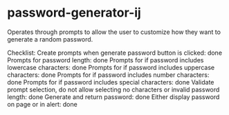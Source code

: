 # password-generator-ij
Operates through prompts to allow the user to customize how they want to generate a random password.

Checklist:
Create prompts when generate password button is clicked: done
Prompts for password length: done
Prompts for if password includes lowercase characters: done
Prompts for if password includes uppercase characters: done
Prompts for if password includes number characters: done
Prompts for if password includes special characters: done
Validate prompt selection, do not allow selecting no characters or invalid password length: done
Generate and return password: done
Either display password on page or in alert: done
